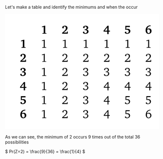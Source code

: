 Let's make a table and identify the minimums and when the occur

![alt text](image.png)

As we can see, the minimum of 2 occurs 9 times out of the total 36 possibilities

$ Pr(Z=2) = \frac{9}{36} = \frac{1}{4} $
